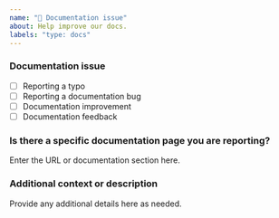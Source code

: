 ```yaml
---
name: "📖 Documentation issue"
about: Help improve our docs.
labels: "type: docs"
---
```


### Documentation issue

<!-- (Update "[ ]" to "[x]" to check a box) -->

- [ ] Reporting a typo
- [ ] Reporting a documentation bug
- [ ] Documentation improvement
- [ ] Documentation feedback

<!--
  If your issue is not regarding the documentation, please choose an issue type:
  https://github.com/BlackBeltTechnology/solr-osgi/issues/new/choose
-->

### Is there a specific documentation page you are reporting?

Enter the URL or documentation section here.

### Additional context or description

Provide any additional details here as needed.
